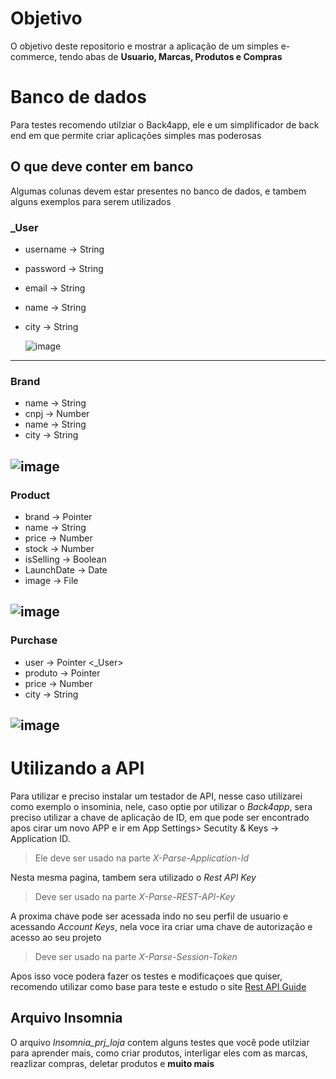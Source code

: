 # Objetivo 

O objetivo deste repositorio e mostrar a aplicação de um simples e-commerce, tendo abas de **Usuario, Marcas, Produtos e Compras**


# Banco de dados
Para testes recomendo utilziar o Back4app, ele e um simplificador de back end em que permite criar aplicações simples mas poderosas


## O que deve conter em banco
Algumas colunas devem estar presentes no banco de dados, e tambem alguns exemplos para serem utilizados 

### _User
- username -> String
- password -> String
- email -> String
- name -> String
- city -> String
  
  ![image](https://github.com/user-attachments/assets/63d19eb3-4132-4432-b2ac-32f739ef5cbf)
---

### Brand
- name -> String
- cnpj -> Number
- name -> String
- city -> String

![image](https://github.com/user-attachments/assets/6e5f86dd-4adc-4e3a-8caa-5386bad01dcc)
---

### Product
- brand -> Pointer <Brand>
- name -> String
- price -> Number
- stock -> Number
- isSelling -> Boolean
- LaunchDate -> Date
- image -> File

![image](https://github.com/user-attachments/assets/c57c055e-93eb-4c23-942a-02c1742fd610)
---

  ### Purchase
- user -> Pointer <_User>
- produto -> Pointer <product>
- price -> Number
- city -> String

![image](https://github.com/user-attachments/assets/9e17b19d-aa0e-4626-9dc3-90fc755b04fa)
---

# Utilizando a API
Para utilizar e preciso instalar um testador de API, nesse caso utilizarei como exemplo o insominia, nele, caso optie por utilizar o *Back4app*, sera preciso utilizar a chave de aplicação de ID, em que pode ser encontrado apos cirar um novo APP e ir em App Settings> Secutity & Keys -> Application ID.
> Ele deve ser usado na parte *X-Parse-Application-Id*

Nesta mesma pagina, tambem sera utilizado o *Rest API Key*
> Deve ser usado na parte *X-Parse-REST-API-Key*

A proxima chave pode ser acessada indo no seu perfil de usuario e acessando *Account Keys*, nela voce ira criar uma chave de autorização e acesso ao seu projeto 
> Deve ser usado na parte *X-Parse-Session-Token*

Apos isso voce podera fazer os testes e modificaçoes que quiser, recomendo utilizar como base para teste e estudo o site [Rest API Guide](https://docs.parseplatform.org/rest/guide/#creating-objects)

## Arquivo Insomnia
 O arquivo *Insomnia_prj_loja* contem alguns testes que você pode utilziar para aprender mais, como criar produtos, interligar eles com as marcas, reazlizar compras, deletar produtos e **muito mais**

